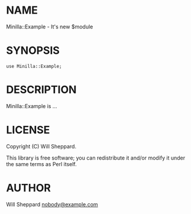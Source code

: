 
# NAME

Minilla::Example - It's new $module

# SYNOPSIS

    use Minilla::Example;

# DESCRIPTION

Minilla::Example is ...

# LICENSE

Copyright (C) Will Sheppard.

This library is free software; you can redistribute it and/or modify
it under the same terms as Perl itself.

# AUTHOR

Will Sheppard <nobody@example.com>
